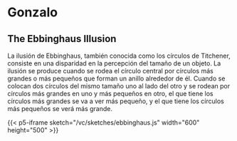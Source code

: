 # Gonzalo

## The Ebbinghaus Illusion
La ilusión de Ebbinghaus, también conocida como los círculos de Titchener, consiste en una disparidad en la percepción del tamaño de un objeto. La ilusión se produce cuando se rodea el círculo central por círculos más grandes o más pequeños que forman un anillo alrededor de él. Cuando se colocan dos círculos del mismo tamaño uno al lado del otro y se rodean por círculos más grandes en uno y más pequeños en otro, el que tiene los círculos más grandes se va a ver más pequeño, y el que tiene los círculos más pequeños se verá más grande.

{{< p5-iframe sketch="/vc/sketches/ebbinghaus.js" width="600" height="500" >}}
